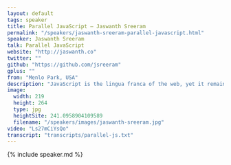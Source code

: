 ```yaml
---
layout: default
tags: speaker
title: Parallel JavaScript – Jaswanth Sreeram
permalink: "/speakers/jaswanth-sreeram-parallel-javascript.html"
speaker: Jaswanth Sreeram
talk: Parallel JavaScript
website: "http://jaswanth.co"
twitter: ""
github: "https://github.com/jsreeram"
gplus: ""
from: "Menlo Park, USA"
description: "JavaScript is the lingua franca of the web, yet it remains predominantly sequential and web applications until recently have been unable to utilize hardware parallelism. The goal of Parallel JavaScript is to change that. Parallel JavaScript provides web developers with a safe, high-level API that allows them to write applications that effectively utilize multi-core and SIMD parallelism as well as GPUs while preserving the programmability and portability of JavaScript.\nThis talk will introduce the key design principles of Parallel JavaScript, the API itself and our experiences with implementing it. Finally I will show sample applications that highlight the leaps in performance that are possible. I will also briefly discuss the standardization efforts underway to make Parallel JavaScript part of ECMAScript 7.\n"
image: 
  width: 219
  height: 264
  type: jpg
  heightSite: 241.0958904109589
  filename: "/speakers/images/jaswanth-sreeram.jpg"
video: "Ls27mCiYsQo"
transcript: "transcripts/parallel-js.txt"
---
```


{% include speaker.md %}
